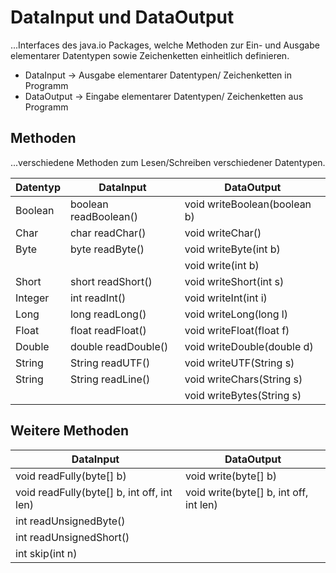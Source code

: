 # DataInput und DataOutput

...Interfaces des java.io Packages, welche Methoden zur Ein- und Ausgabe elementarer Datentypen sowie Zeichenketten einheitlich definieren.

- DataInput -> Ausgabe elementarer Datentypen/ Zeichenketten in Programm
- DataOutput -> Eingabe elementarer Datentypen/ Zeichenketten aus Programm

## Methoden

...verschiedene Methoden zum Lesen/Schreiben verschiedener Datentypen.

| Datentyp | DataInput             | DataOutput                   |
|----------|-----------------------|------------------------------|
| Boolean  | boolean readBoolean() | void writeBoolean(boolean b) |
| Char     | char readChar()       | void writeChar()             |
| Byte     | byte readByte()       | void writeByte(int b)        |
|          |                       | void write(int b)            |
| Short    | short readShort()     | void writeShort(int s)       |
| Integer  | int readInt()         | void writeInt(int i)         |
| Long     | long readLong()       | void writeLong(long l)       |
| Float    | float readFloat()     | void writeFloat(float f)     |
| Double   | double readDouble()   | void writeDouble(double d)   |
| String   | String readUTF()      | void writeUTF(String s)      |
| String   | String readLine()     | void writeChars(String s)    |
|          |                       | void writeBytes(String s)    |

## Weitere Methoden

| DataInput                                  | DataOutput                             |
|--------------------------------------------|----------------------------------------|
| void readFully(byte[] b)                   | void write(byte[] b)                   |
| void readFully(byte[] b, int off, int len) | void write(byte[] b, int off, int len) |
| int readUnsignedByte()                     |                                        |
| int readUnsignedShort()                    |                                        |
| int skip(int n)                            |                                        |
